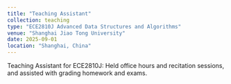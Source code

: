 ```yaml
---
title: "Teaching Assistant"
collection: teaching
type: "ECE2810J Advanced Data Structures and Algorithms"
venue: "Shanghai Jiao Tong University"
date: 2025-09-01
location: "Shanghai, China"
---
```


Teaching Assistant for ECE2810J: Held office hours and recitation sessions, and assisted with grading homework and exams.
